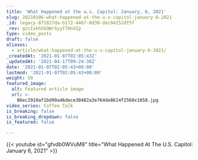 ```yaml
---
title: 'What Happened at the u.s. Capitol: January, 6, 2021'
slug: 20210106-what-happened-at-the-u-s-capitol-january-6-2021
_id: legacy-871827da-b172-4467-8d30-dec04252df5f
_rev: gzsIxkhSGQWrSyyf7HnXIp
type: video_posts
draft: false
aliases:
  - article/what-happened-at-the-u-s-capitol-january-6-2021/
_createdAt: '2021-01-07T02:05:43Z'
_updatedAt: '2021-04-17T09:24:36Z'
date: '2021-01-07T02:05:43+00:00'
lastmod: '2021-01-07T02:05:43+00:00'
weight: 50
featured_image:
  alt: Featured article image
  url: >-
    86ec2910af1bd99a46dece30482a3e764de8614f2560x1658.jpg
video_series: Coffee Talk
is_breaking: false
is_breaking_dropdown: false
is_featured: false

---
```

{{< youtube id="gfvdb0WVuM8" title="What Happened At The U.S. Capitol: January 6, 2021" >}}